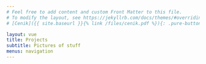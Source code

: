 ```yaml
---
# Feel free to add content and custom Front Matter to this file.
# To modify the layout, see https://jekyllrb.com/docs/themes/#overriding-theme-defaults
# [Cenik]({{ site.baseurl }}{% link /files/cenik.pdf %}){: .pure-button .pure-button-primary}

layout: vue
title: Projects
subtitle: Pictures of stuff
menus: navigation
---
```

<game-list></game-list>
